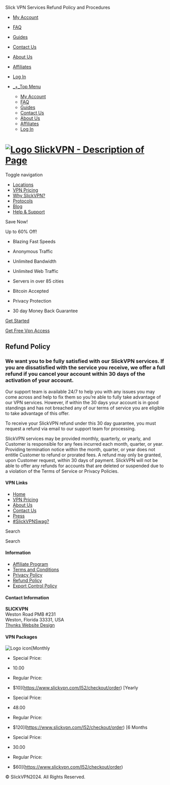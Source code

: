 Slick VPN Services Refund Policy and Procedures       

* [My Account](https://www.slickvpn.com/l52/users/dashboard)
* [FAQ](https://www.slickvpn.com/faqs/)
* [Guides](https://www.slickvpn.com/guides/)
* [Contact Us](https://www.slickvpn.com/contact-us/)
* [About Us](https://www.slickvpn.com/about-slickvpn/)
* [Affiliates](https://www.slickvpn.com/p5/pap/affiliates/)
* [Log In](https://www.slickvpn.com/l52/login)

* [_+_Top Menu](#)
    * [My Account](https://www.slickvpn.com/l52/users/dashboard)
    * [FAQ](https://www.slickvpn.com/faqs/)
    * [Guides](https://www.slickvpn.com/guides/)
    * [Contact Us](https://www.slickvpn.com/contact-us/)
    * [About Us](https://www.slickvpn.com/about-slickvpn/)
    * [Affiliates](https://www.slickvpn.com/p5/pap/affiliates/)
    * [Log In](https://www.slickvpn.com/l52/login)

 [![Logo](/wp-content/uploads/images/logo.png) SlickVPN - Description of Page](https://www.slickvpn.com/ "SlickVPN - Description of Page")
==========================================================================================================================================

Toggle navigation

* [Locations](https://www.slickvpn.com/locations/)
* [VPN Pricing](https://www.slickvpn.com/l52/checkout/order)
* [Why SlickVPN?](https://www.slickvpn.com/what-is-a-vpn/)
* [Protocols](https://www.slickvpn.com/protocols/)
* [Blog](https://www.slickvpn.com/blog/)
* [Help & Support](https://www.slickvpn.com/help-support/)

Save Now!

Up to 60% Off!

* Blazing Fast Speeds
    
* Anonymous Traffic
    
* Unlimited Bandwidth
    
* Unlimited Web Traffic
    
* Servers in over 85 cities
    
* Bitcoin Accepted
    
* Privacy Protection
    
* 30 day Money Back Guarantee
    

[Get Started](https://www.slickvpn.com/l52/checkout/order)

[Get Free Vpn Access](https://www.slickvpn.com/l52/checkout/order)

Refund Policy
-------------

### We want you to be fully satisfied with our SlickVPN services. If you are dissatisfied with the service you receive, we offer a full refund if you cancel your account within 30 days of the activation of your account.

Our support team is available 24/7 to help you with any issues you may come across and help to fix them so you’re able to fully take advantage of our VPN services. However, if within the 30 days your account is in good standings and has not breached any of our terms of service you are eligible to take advantage of this offer.

To receive your SlickVPN refund under this 30 day guarantee, you must request a refund via email to our support team for processing.

SlickVPN services may be provided monthly, quarterly, or yearly, and Customer is responsible for any fees incurred each month, quarter, or year. Providing termination notice within the month, quarter, or year does not entitle Customer to refund or prorated fees. A refund may only be granted, upon Customer request, within 30 days of payment. SlickVPN will not be able to offer any refunds for accounts that are deleted or suspended due to a violation of the Terms of Service or Privacy Policies.

#### VPN Links

* [Home](https://www.slickvpn.com/)
* [VPN Pricing](https://www.slickvpn.com/l52/checkout/order)
* [About Us](https://www.slickvpn.com/about-slickvpn/)
* [Contact Us](https://www.slickvpn.com/contact-us/)
* [Press](https://www.slickvpn.com/press/)
* [#SlickVPNSwag?](https://www.slickvpn.com/swag/)

Search

Search

#### Information

* [Affiliate Program](https://www.slickvpn.com/p5/pap/affiliates/)
* [Terms and Conditions](https://www.slickvpn.com/terms-and-conditions/)
* [Privacy Policy](https://www.slickvpn.com/privacy-policy/)
* [Refund Policy](https://www.slickvpn.com/refund-policy/)
* [Export Control Policy](https://www.slickvpn.com/export-control-policy/)

#### Contact Information

**SLICKVPN**  
Weston Road PMB #231  
Weston, Florida 33331, USA  
[Thynks Website Design](http://www.thynks.com/)

#### VPN Packages

![Logo icon](/wp-content/uploads/images/logo-icon.png)[Monthly

* Special Price:
* 10.00

* Regular Price:
* $10](https://www.slickvpn.com/l52/checkout/order) [Yearly

* Special Price:
* 48.00

* Regular Price:
* $120](https://www.slickvpn.com/l52/checkout/order) [6 Months

* Special Price:
* 30.00

* Regular Price:
* $60](https://www.slickvpn.com/l52/checkout/order) 

[](https://www.facebook.com/slickvpn/)[](https://twitter.com/slickvpn)

© SlickVPN2024. All Rights Reserved.